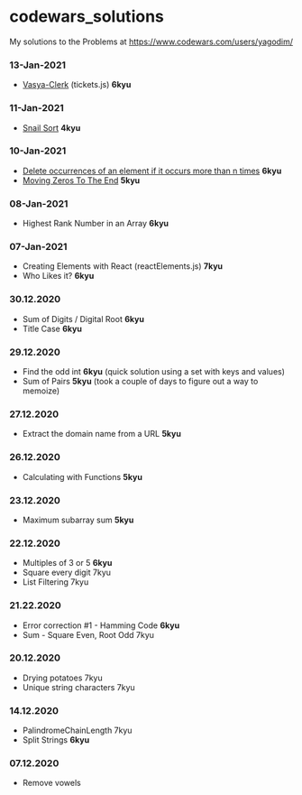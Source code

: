 # codewars_solutions

My solutions to the Problems at https://www.codewars.com/users/yagodim/
### 13-Jan-2021
- [Vasya-Clerk](https://www.codewars.com/kata/555615a77ebc7c2c8a0000b8) (tickets.js) **6kyu**
### 11-Jan-2021
- [Snail Sort](https://www.codewars.com/kata/521c2db8ddc89b9b7a0000c1) **4kyu**
### 10-Jan-2021
- [Delete occurrences of an element if it occurs more than n times](https://www.codewars.com/kata/554ca54ffa7d91b236000023) **6kyu**
- [Moving Zeros To The End](https://www.codewars.com/kata/52597aa56021e91c93000cb0) **5kyu**
### 08-Jan-2021
- Highest Rank Number in an Array **6kyu**
### 07-Jan-2021
- Creating Elements with React (reactElements.js) **7kyu**
- Who Likes it? **6kyu**
### 30.12.2020
- Sum of Digits / Digital Root **6kyu**
- Title Case **6kyu** 
### 29.12.2020
- Find the odd int **6kyu** (quick solution using a set with keys and values)
- Sum of Pairs **5kyu** (took a couple of days to figure out a way to memoize)
### 27.12.2020
- Extract the domain name from a URL **5kyu**
### 26.12.2020
- Calculating with Functions **5kyu**
### 23.12.2020
- Maximum subarray sum **5kyu**
### 22.12.2020
- Multiples of 3 or 5 **6kyu**
- Square every digit 7kyu
- List Filtering 7kyu
### 21.22.2020
- Error correction #1 - Hamming Code **6kyu**
- Sum - Square Even, Root Odd 7kyu
### 20.12.2020
- Drying potatoes 7kyu
- Unique string characters 7kyu
### 14.12.2020
- PalindromeChainLength 7kyu
- Split Strings **6kyu**
### 07.12.2020
- Remove vowels 